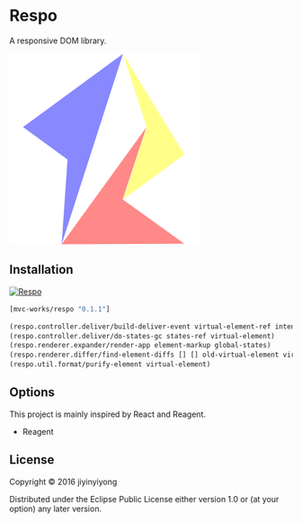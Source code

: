 
# Respo

A responsive DOM library.

![](resources/public/images/respo.png)

## Installation

[![Respo](https://img.shields.io/clojars/v/mvc-works/respo.svg)](https://clojars.org/mvc-works/respo)

```clojure
[mvc-works/respo "0.1.1"]
```

```clojure
(respo.controller.deliver/build-deliver-event virtual-element-ref intent states-ref)
(respo.controller.deliver/do-states-gc states-ref virtual-element)
(respo.renderer.expander/render-app element-markup global-states)
(respo.renderer.differ/find-element-diffs [] [] old-virtual-element virtual-element)
(respo.util.format/purify-element virtual-element)
```

## Options

This project is mainly inspired by React and Reagent.

* Reagent

## License

Copyright © 2016 jiyinyiyong

Distributed under the Eclipse Public License either version 1.0 or (at
your option) any later version.

